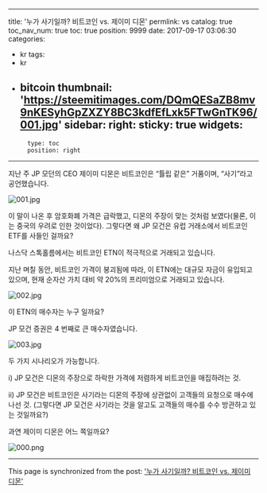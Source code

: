 
---
title: '누가 사기일까?  비트코인 vs. 제이미 디몬'
permlink: vs
catalog: true
toc_nav_num: true
toc: true
position: 9999
date: 2017-09-17 03:06:30
categories:
- kr
tags:
- kr
- bitcoin
thumbnail: 'https://steemitimages.com/DQmQESaZB8mv9nKESyhGpZXZY8BC3kdfEfLxk5FTwGnTK96/001.jpg'
sidebar:
    right:
        sticky: true
widgets:
    -
        type: toc
        position: right
---


지난 주 JP 모던의 CEO 제이미 디몬은 비트코인은 “튤립 같은” 거품이며, “사기”라고 공언했습니다. 

![001.jpg](https://steemitimages.com/DQmQESaZB8mv9nKESyhGpZXZY8BC3kdfEfLxk5FTwGnTK96/001.jpg)

이 말이 나온 후 암호화폐 가격은 급락했고, 디몬의 주장이 맞는 것처럼 보였다(물론, 이는 중국의 우려로 인한 것이었다). 그렇다면 왜 JP 모건은 유럽 거래소에서 비트코인 ETF를 사들인 걸까요?

나스닥 스톡홀름에서는 비트코인 ETN이 적극적으로 거래되고 있습니다.

지난 며칠 동안, 비트코인 가격이 붕괴됨에 따라, 이 ETN에는 대규모 자금이 유입되고 있으며, 현재 순자산 가치 대비 약 20%의 프리미엄으로 거래되고 있습니다. 

![002.jpg](https://steemitimages.com/DQmQ8Cnphjr6Nmqdic9kJ8C7Ae7ch9L89Sz8DdLce1bXUZK/002.jpg)

이 ETN의 매수자는 누구 일까요?

JP 모건 증권은 4 번째로 큰 매수자였습니다.

![003.jpg](https://steemitimages.com/DQma82fsH4znr4BE615Q3fSrnFxhbJQtvumHdzmKLzuX3by/003.jpg)

두 가지 시나리오가 가능합니다. 

i) JP 모건은 디몬의 주장으로 하락한 가격에 저렴하게 비트코인을 매집하려는 것.

ii) JP 모건은 비트코인은 사기라는 디몬의 주장에 상관없이 고객들의 요청으로 매수에 나선 것. (그렇다면 JP 모건은 사기라는 것을 알고도 고객들의 매수를 수수 방관하고 있는 것일까요?)

과연 제이미 디몬은 어느 쪽일까요?

![000.png](https://steemitimages.com/DQmUJoYnEPATGX4dDKwpdpqDbhsiydxsmL9ZATa6m9AP9A9/000.png)

- - -

This page is synchronized from the post: ['누가 사기일까?  비트코인 vs. 제이미 디몬'](https://steemit.com/@pius.pius/vs)
